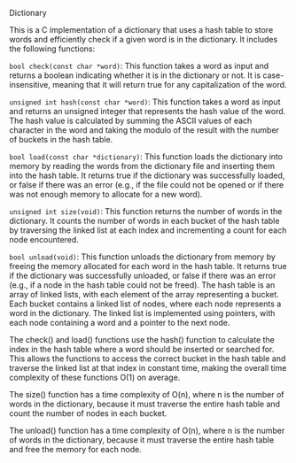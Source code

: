 Dictionary

This is a C implementation of a dictionary that uses a hash table to store words and efficiently check if a given word is in the dictionary. It includes the following functions:

`bool check(const char *word)`: This function takes a word as input and returns a boolean indicating whether it is in the dictionary or not. It is case-insensitive, meaning that it will return true for any capitalization of the word.

`unsigned int hash(const char *word)`: This function takes a word as input and returns an unsigned integer that represents the hash value of the word. The hash value is calculated by summing the ASCII values of each character in the word and taking the modulo of the result with the number of buckets in the hash table.

`bool load(const char *dictionary)`: This function loads the dictionary into memory by reading the words from the dictionary file and inserting them into the hash table. It returns true if the dictionary was successfully loaded, or false if there was an error (e.g., if the file could not be opened or if there was not enough memory to allocate for a new word).

`unsigned int size(void)`: This function returns the number of words in the dictionary. It counts the number of words in each bucket of the hash table by traversing the linked list at each index and incrementing a count for each node encountered.

`bool unload(void)`: This function unloads the dictionary from memory by freeing the memory allocated for each word in the hash table. It returns true if the dictionary was successfully unloaded, or false if there was an error (e.g., if a node in the hash table could not be freed).
The hash table is an array of linked lists, with each element of the array representing a bucket. Each bucket contains a linked list of nodes, where each node represents a word in the dictionary. The linked list is implemented using pointers, with each node containing a word and a pointer to the next node.

The check() and load() functions use the hash() function to calculate the index in the hash table where a word should be inserted or searched for. This allows the functions to access the correct bucket in the hash table and traverse the linked list at that index in constant time, making the overall time complexity of these functions O(1) on average.

The size() function has a time complexity of O(n), where n is the number of words in the dictionary, because it must traverse the entire hash table and count the number of nodes in each bucket.

The unload() function has a time complexity of O(n), where n is the number of words in the dictionary, because it must traverse the entire hash table and free the memory for each node.